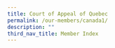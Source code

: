```yaml
---
title: Court of Appeal of Quebec
permalink: /our-members/canada1/
description: ""
third_nav_title: Member Index
---
```




